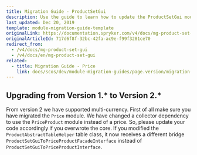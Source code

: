 ```yaml
---
title: Migration Guide - ProductSetGui
description: Use the guide to learn how to update the ProductSetGui module to a newer version.
last_updated: Dec 20, 2019
template: module-migration-guide-template
originalLink: https://documentation.spryker.com/v4/docs/mg-product-set-gui
originalArticleId: 717d6f8f-32bc-42fa-ac9e-f99f3281ce70
redirect_from:
  - /v4/docs/mg-product-set-gui
  - /v4/docs/en/mg-product-set-gui
related:
  - title: Migration Guide - Price
    link: docs/scos/dev/module-migration-guides/page.version/migration-guide-price.html
---
```


## Upgrading from Version 1.* to Version 2.*

From version 2 we have supported multi-currency. First of all make sure you have migrated the `Price` module. We have changed a collector dependency to use the `PriceProduct` module instead of a price. So, please update your code accordingly if you overwrote the core. If you modified the `ProductAbstractTableHelper` table class, it now receives a different bridge `ProductSetGuiToPriceProductFacadeInterface` instead of `ProductSetGuiToPriceProductInterface`.
